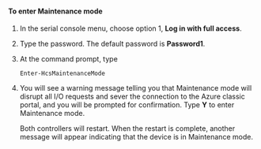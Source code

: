 <!--author=SharS last changed: 12/01/15-->

#### To enter Maintenance mode

1. In the serial console menu, choose option 1, **Log in with full access**.

2. Type the password. The default password is **Password1**.

3. At the command prompt, type

     `Enter-HcsMaintenanceMode`

4. You will see a warning message telling you that Maintenance mode will disrupt all I/O requests and sever the connection to the Azure classic portal, and you will be prompted for confirmation. Type **Y** to enter Maintenance mode.

    Both controllers will restart. When the restart is complete, another message will appear indicating that the device is in Maintenance mode.
